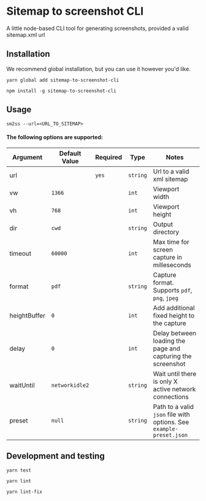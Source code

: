# Sitemap to screenshot CLI

A little node-based CLI tool for generating screenshots, provided a valid sitemap.xml url

## Installation
We recommend global installation, but you can use it however you'd like.

```
yarn global add sitemap-to-screenshot-cli
```

```
npm install -g sitemap-to-screenshot-cli
```

## Usage

```
sm2ss --url=<URL_TO_SITEMAP>
```

#### The following options are supported:

|Argument|Default Value|Required|Type|Notes|
|--------|-------------|--------|----|-----|
|url||`yes`|`string`|Url to a valid xml sitemap|
|vw|`1366`||`int`|Viewport width|
|vh|`768`||`int`|Viewport height|
|dir|`cwd`||`string`|Output directory|
|timeout|`60000`||`int`|Max time for screen capture in milleseconds|
|format|`pdf`||`string`|Capture format. Supports `pdf`, `png`, `jpeg`|
|heightBuffer|`0`||`int`|Add additional fixed height to the capture|
|delay|`0`||`int`|Delay between loading the page and capturing the screenshot|
|waitUntil|`networkidle2`||`string`|Wait until there is only X active network connections|
|preset|`null`||`string`|Path to a valid `json` file with options. See `example-preset.json`|

## Development and testing

```
yarn test
```

```
yarn lint
```

```
yarn lint-fix
```

